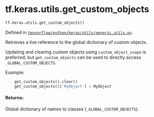 <div itemscope itemtype="http://developers.google.com/ReferenceObject">
<meta itemprop="name" content="tf.keras.utils.get_custom_objects" />
<meta itemprop="path" content="Stable" />
</div>

# tf.keras.utils.get_custom_objects

``` python
tf.keras.utils.get_custom_objects()
```



Defined in [`tensorflow/python/keras/utils/generic_utils.py`](/code/stable/tensorflow/python/keras/utils/generic_utils.py).

Retrieves a live reference to the global dictionary of custom objects.

Updating and clearing custom objects using `custom_object_scope`
is preferred, but `get_custom_objects` can
be used to directly access `_GLOBAL_CUSTOM_OBJECTS`.

Example:

```python
    get_custom_objects().clear()
    get_custom_objects()['MyObject'] = MyObject
```

#### Returns:

Global dictionary of names to classes (`_GLOBAL_CUSTOM_OBJECTS`).